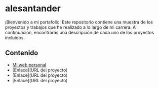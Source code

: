 # alesantander

¡Bienvenido a mi portafolio! Este repositorio contiene una muestra de los proyectos y trabajos que he realizado a lo largo de mi carrera. A continuación, encontrarás una descripción de cada uno de los proyectos incluidos.

## Contenido

- [Mi web personal](https://alesantander.com/)
- [Enlace](URL del proyecto)
- [Enlace](URL del proyecto)
- [Enlace](URL del proyecto)



